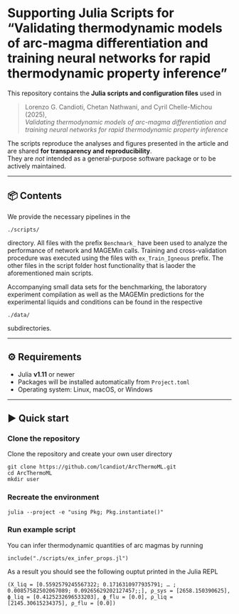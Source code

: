 # Supporting Julia Scripts for “Validating thermodynamic models of arc-magma differentiation and training neural networks for rapid thermodynamic property inference”

This repository contains the **Julia scripts and configuration files** used in  
> Lorenzo G. Candioti, Chetan Nathwani, and Cyril Chelle-Michou (2025),  
> *Validating thermodynamic models of arc-magma differentiation and training neural networks for rapid thermodynamic property inference*

The scripts reproduce the analyses and figures presented in the article and are shared **for transparency and reproducibility**.  
They are *not* intended as a general-purpose software package or to be actively maintained.

---

## 📦 Contents

We provide the necessary pipelines in the
```
./scripts/
```
directory. All files with the prefix `Benchmark_` have been used to analyze the performance of network and MAGEMin calls. Training and cross-validation procedure was executed using the files with `ex_Train_Igneous` prefix. The other files in the script folder host functionality that is laoder the aforementioned main scripts.

Accompanying small data sets for the benchmarking, the laboratory experiment compilation as well as the MAGEMin predictions for the experimental liquids and conditions can be found in the respective
```
./data/
```
subdirectories.

---

## ⚙️ Requirements

- Julia **v1.11** or newer  
- Packages will be installed automatically from `Project.toml`  
- Operating system: Linux, macOS, or Windows

---

## ▶️ Quick start

### Clone the repository
Clone the repository and create your own user directory
```
git clone https://github.com/lcandiot/ArcThermoML.git
cd ArcThermoML
mkdir user
```

### Recreate the environment
```
julia --project -e "using Pkg; Pkg.instantiate()"
```

### Run example script
You can infer thermodynamic quantities of arc magmas by running
```
include("./scripts/ex_infer_props.jl")
```
As a result you should see the following ouptut printed in the Julia REPL
```
(X_liq = [0.5592579245567322; 0.1716310977935791; … ; 0.00857582502067089; 0.09265629202127457;;], ρ_sys = [2658.150390625], ϕ_liq = [0.4125232696533203], ϕ_flu = [0.0], ρ_liq = [2145.30615234375], ρ_flu = [0.0])
```